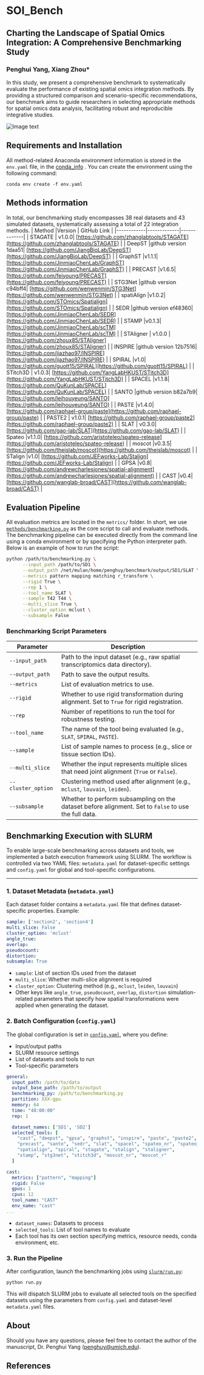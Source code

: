 # SOI_Bench
## Charting the Landscape of Spatial Omics Integration: A Comprehensive Benchmarking Study 
### Penghui Yang<sup></sup>, Xiang Zhou*



In this study, we present a comprehensive benchmark to systematically evaluate the performance of existing spatial omics integration methods. By providing a structured comparison and scenario-specific recommendations, our benchmark aims to guide researchers in selecting appropriate methods for spatial omics data analysis, facilitating robust and reproducible integrative studies.

![Image text](images/overview.png)

## Requirements and Installation

All method-related Anaconda environment information is stored in the `env.yaml` file, in the [conda_info](conda_info/) .
You can create the environment using the following command:
```
conda env create -f env.yaml 
```

## Methods information
In total, our benchmarking study encompasses 38 real datasets and 43 simulated datasets, systematically assessing a total of 22 integration methods.
| Method   |Version    | GitHub Link |
|------------|-------------|-------------|
| STAGATE  | v1.0.0| [https://github.com/zhanglabtools/STAGATE](https://github.com/zhanglabtools/STAGATE) |
| DeepST   |github version 1daa51| [https://github.com/JiangBioLab/DeepST](https://github.com/JiangBioLab/DeepST) |
| GraphST  |v1.1.1| [https://github.com/JinmiaoChenLab/GraphST](https://github.com/JinmiaoChenLab/GraphST) |
| PRECAST  |v1.6.5| [https://github.com/feiyoung/PRECAST](https://github.com/feiyoung/PRECAST) |
| STG3Net   |github version c94bff4| [https://github.com/wenwenmin/STG3Net](https://github.com/wenwenmin/STG3Net) |
| spatiAlign |v1.0.2| [https://github.com/STOmics/Spatialign](https://github.com/STOmics/Spatialign) |
| SEDR    |github version ef48360| [https://github.com/JinmiaoChenLab/SEDR](https://github.com/JinmiaoChenLab/SEDR) |
| STAMP   |v0.1.3| [https://github.com/JinmiaoChenLab/scTM](https://github.com/JinmiaoChenLab/scTM) |
| STAligner | v1.0.0 | [https://github.com/zhoux85/STAligner](https://github.com/zhoux85/STAligner) |
| INSPIRE  |github version 12b7516| [https://github.com/jiazhao97/INSPIRE](https://github.com/jiazhao97/INSPIRE) |
| SPIRAL   |v1.0| [https://github.com/guott15/SPIRAL](https://github.com/guott15/SPIRAL) |
| STitch3D  | v1.0.3| [https://github.com/YangLabHKUST/STitch3D](https://github.com/YangLabHKUST/STitch3D) |
| SPACEL    |v1.1.8| [https://github.com/QuKunLab/SPACEL](https://github.com/QuKunLab/SPACEL) |
| SANTO     |github version b82a7b9| [https://github.com/leihouyeung/SANTO](https://github.com/leihouyeung/SANTO) |
| PASTE     |v1.4.0| [https://github.com/raphael-group/paste](https://github.com/raphael-group/paste) |
| PASTE2    | v1.0.1| [https://github.com/raphael-group/paste2](https://github.com/raphael-group/paste2) |
| SLAT      | v0.3.0| [https://github.com/gao-lab/SLAT](https://github.com/gao-lab/SLAT) |
| Spateo    |v1.1.0| [https://github.com/aristoteleo/spateo-release](https://github.com/aristoteleo/spateo-release) |
| moscot    |v0.3.5| [https://github.com/theislab/moscot](https://github.com/theislab/moscot) |
| STalign   |v1.0| [https://github.com/JEFworks-Lab/Stalign](https://github.com/JEFworks-Lab/Stalign) |
| GPSA      |v0.8| [https://github.com/andrewcharlesjones/spatial-alignment](https://github.com/andrewcharlesjones/spatial-alignment) |
| CAST      |v0.4| [https://github.com/wanglab-broad/CAST](https://github.com/wanglab-broad/CAST) |


 
## Evaluation Pipeline

All evaluation metrics are located in the `metrics/` folder.
In short, we use [`methods/benchmarking.py`](methods/benchmarking.py) as the core script to call and evaluate methods.  
The benchmarking pipeline can be executed directly from the command line using a conda environment or by specifying the Python interpreter path.  
Below is an example of how to run the script:

```bash
python /path/to/benchmarking.py \
      --input_path /path/to/SD1 \
      --output_path /net/mulan/home/penghuy/benchmark/output/SD1/SLAT \
      --metrics pattern mapping matching r_transform \
      --rigid True \
      --rep 1 \
      --tool_name SLAT \
      --sample T42 T44 \
      --multi_slice True \
      --cluster_option mclust \
      --subsample False
```

### Benchmarking Script Parameters

| Parameter         | Description |
|------------------|-------------|
| `--input_path`    | Path to the input dataset (e.g., raw spatial transcriptomics data directory). |
| `--output_path`   | Path to save the output results. |
| `--metrics`       | List of evaluation metrics to use. |
| `--rigid`         | Whether to use rigid transformation during alignment. Set to `True` for rigid registration. |
| `--rep`           | Number of repetitions to run the tool for robustness testing. |
| `--tool_name`     | The name of the tool being evaluated (e.g., `SLAT`, `SPIRAL`, `PASTE`). |
| `--sample`        | List of sample names to process (e.g., slice or tissue section IDs). |
| `--multi_slice`   | Whether the input represents multiple slices that need joint alignment (`True` or `False`). |
| `--cluster_option`| Clustering method used after alignment (e.g., `mclust`, `louvain`, `leiden`). |
| `--subsample`     | Whether to perform subsampling on the dataset before alignment. Set to `False` to use the full data. |

## Benchmarking Execution with SLURM

To enable large-scale benchmarking across datasets and tools, we implemented a batch execution framework using SLURM. The workflow is controlled via two YAML files: `metadata.yaml` for dataset-specific settings and `config.yaml` for global and tool-specific configurations.

---

###  1. Dataset Metadata (`metadata.yaml`)

Each dataset folder contains a `metadata.yaml` file that defines dataset-specific properties. Example:

```yaml
sample: ['section2', 'section4']
multi_slice: False
cluster_option: 'mclust'
angle_true:
overlap:
pseudocount:
distortion:
subsample: True
```
-   `sample`: List of section IDs used from the dataset
-   `multi_slice`: Whether multi-slice alignment is required
-   `cluster_option`: Clustering method (e.g.,  `mclust`,  `leiden`,  `louvain`)
-   Other keys like  `angle_true`, `pseudocount`,   `overlap`,  `distortion`  simulation-related parameters that specify how spatial transformations were applied when generating the dataset.

### 2. Batch Configuration (`config.yaml`)

The global configuration is set in  [`config.yaml`](slurm/config.yaml), where you define:
* Input/output paths
* SLURM resource settings
* List of datasets and tools to run
* Tool-specific parameters

```yaml
general:  
  input_path: /path/to/data
  output_base_path: /path/to/output
  benchmarking_py: /path/to/benchmarking.py
  partition: XXX-gpu
  memory: 64
  time: "48:00:00"
  rep: 1

  dataset_names: ['SD1', 'SD2']
  selected_tools: [
    "cast", "deepst", "gpsa", "graphst", "inspire", "paste", "paste2",
    "precast", "santo", "sedr", "slat", "spacel", "spateo_nr", "spateo_r",
    "spatialign", "spiral", "stagate", "stalign", "staligner",
    "stamp", "stg3net", "stitch3d", "moscot_nr", "moscot_r"
  ]

cast:
  metrics: ["pattern", "mapping"]
  rigid: False
  gpus: 1
  cpus: 12
  tool_name: "CAST"
  env_name: "cast"
...
```
-   `dataset_names`: Datasets to process
-   `selected_tools`: List of tool names to evaluate
-   Each tool has its own section specifying metrics, resource needs, conda environment, etc.

### 3. Run the Pipeline

After configuration, launch the benchmarking jobs using [`slurm/run.py`](slurm/run.py):
```
python run.py
```
This will dispatch SLURM jobs to evaluate all selected tools on the specified datasets using the parameters from `config.yaml` and dataset-level `metadata.yaml` files.


## About
Should you have any questions, please feel free to contact the author of the manuscript, Dr. Penghui Yang (penghuy@umich.edu).

## References




